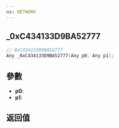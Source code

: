 ```yaml
---
ns: NETWORK
---
```

## _0xC434133D9BA52777

```c
// 0xC434133D9BA52777
Any _0xC434133D9BA52777(Any p0, Any p1);
```


## 參數
* **p0**: 
* **p1**: 

## 返回值
